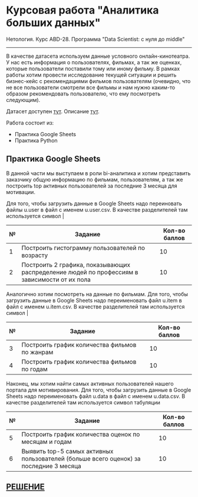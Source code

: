 # Курсовая работа "Аналитика больших данных"
Нетология. Курс ABD-28. Программа "Data Scientist: с нуля до middle"
___

В качестве датасета используем данные условного онлайн-кинотеатра. У нас есть информация о пользователях, фильмах, а так же оценках, которые пользователи поставили тому или иному фильму.
В рамках работы хотим провести исследование текущей ситуации и решить бизнес-кейс с рекомендациями фильмов пользователям (очевидно, что не все пользователи смотрели все фильмы и нам нужно каким-то образом рекомендовать пользователю, что ему посмотреть следующим).

Датасет доступен [тут](https://github.com/great-cornxolio/Course-Work-ABD-28/tree/main/ml-100k).
Описание [тут](https://github.com/great-cornxolio/Course-Work-ABD-28/blob/main/ml-100k/README).

Работа состоит из:
- Практика Google Sheets
- Практика Python

## Практика Google Sheets

В данной части мы выступаем в роли bi-аналитика и хотим представить заказчику общую информацию по фильмам, пользователям, а так же построить top активных пользователей за последние 3 месяца для мотивации.

Для того, чтобы загрузить данные в Google Sheets надо переиновать файлы u.user в файл с именем u.user.csv. В качестве разделителей там используется символ |

| №  | Задание      | Кол-во баллов |
|----|--------------|---------------|
| 1  | Построить гистограмму пользователей по возрасту | 10 |
| 2  | Построить 2 графика, показывающих распределение людей по профессиям в зависимости от их пола | 10 |

Аналогично хотим посмотреть на данные по фильмам. Для того, чтобы загрузить данные в Google Sheets надо переименовать файл u.item в файл с именем u.item.csv. В качестве разделителей там используется символ |

| №  | Задание                                                                                      | Кол-во баллов |
|----|----------------------------------------------------------------------------------------------|---------------|
| 3  | Построить график количества фильмов по жанрам | 10 |
| 4  | Построить график количества фильмов по годам | 10 |

Наконец, мы хотим найти самых активных пользователей нашего портала для мотивирования. Для того, чтобы загрузить данные в Google Sheets надо переименовать файл u.data в файл с именем u.data.csv. В качестве разделителей там используется символ табуляции

| №  | Задание      | Кол-во баллов |
|----|--------------|---------------|
| 5  | Построить график количества оценок по месяцам и годам | 10 |
| 6  | Выявить top-5 самых активных пользователей (больше всего оценок) за последние 3 месяца | 10 |

## [РЕШЕНИЕ](https://docs.google.com/spreadsheets/d/1DzB80q4DrkBewvpbvfgW1B1zupmDRiHKP__Yd2rI5wA/edit?usp=sharing)
